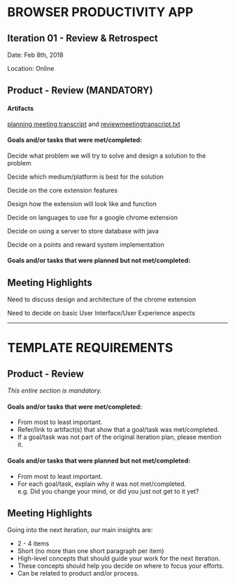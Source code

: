 # BROWSER PRODUCTIVITY APP

## Iteration 01 - Review & Retrospect

Date: Feb 8th, 2018

Location: Online

## Product - Review (MANDATORY)

#### Artifacts

[planning meeting transcript](https://github.com/csc301-winter-2018/project-team-02/blob/master/deliverables/Planning%20meeting%20transcript) and [reviewmeetingtranscript.txt](https://github.com/csc301-winter-2018/project-team-02/blob/master/deliverables/reviewmeetingtranscript.txt)

#### Goals and/or tasks that were met/completed:

Decide what problem we will try to solve and design a solution to the problem

Decide which medium/platform is best for the solution

Decide on the core extension features

Design how the extension will look like and function

Decide on languages to use for a google chrome extension

Decide on using a server to store database with java

Decide on a points and reward system implementation

#### Goals and/or tasks that were planned but not met/completed:

## Meeting Highlights

Need to discuss design and architecture of the chrome extension

Need to decide on basic User Interface/User Experience aspects

--------------------------------------------------------------------------------------------------------------------------------

# TEMPLATE REQUIREMENTS

## Product - Review

_This entire section is mandatory._

#### Goals and/or tasks that were met/completed:

 * From most to least important.
 * Refer/link to artifact(s) that show that a goal/task was met/completed.
 * If a goal/task was not part of the original iteration plan, please mention it.

#### Goals and/or tasks that were planned but not met/completed:

 * From most to least important.
 * For each goal/task, explain why it was not met/completed.      
   e.g. Did you change your mind, or did you just not get to it yet?

## Meeting Highlights

Going into the next iteration, our main insights are:

 * 2 - 4 items
 * Short (no more than one short paragraph per item)
 * High-level concepts that should guide your work for the next iteration.
 * These concepts should help you decide on where to focus your efforts.
 * Can be related to product and/or process.

